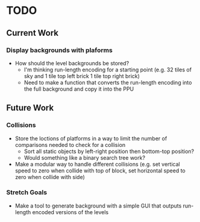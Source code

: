 # TODO

## Current Work
### Display backgrounds with plaforms
- How should the level backgrounds be stored?
  - I'm thinking run-length encoding for a starting point (e.g. 32 tiles of sky and 1 tile top left brick 1 tile top right brick)
  - Need to make a function that converts the run-length encoding into the full background and copy it into the PPU

## Future Work
### Collisions
- Store the loctions of platforms in a way to limit the number of comparisons needed to check for a collision
  - Sort all static objects by left-right position then bottom-top position?
  - Would something like a binary search tree work?
- Make a modular way to handle different collisions (e.g. set vertical speed to zero when collide with top of block, set horizontal speed to zero when collide with side)

### Stretch Goals
- Make a tool to generate background with a simple GUI that outputs run-length encoded versions of the levels
